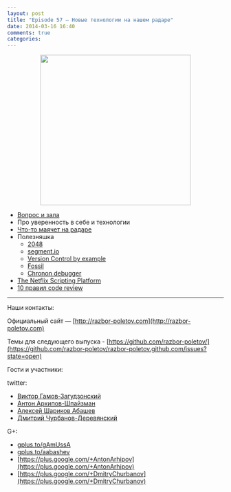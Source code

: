 ```yaml
---
layout: post
title: "Episode 57 — Новые технологии на нашем радаре"
date: 2014-03-16 16:40
comments: true
categories: 
---
```


<div class="separator" style="clear: both; text-align: center;">
<a href="http://razbor-poletov.com/images/razbor_57_text.jpg" imageanchor="1" style="margin-left: 1em; margin-right: 1em;"><img border="0" height="350" src="http://razbor-poletov.com/images/razbor_57_text.jpg" width="350" /></a>
</div>

* [Вопрос и зала](http://razbor-poletov.com/2014/03/episode-56.html#comment-1283786859 )
* Про уверенность в себе и технологии
* [Что-то маячет на радаре](http://www.thoughtworks.com/radar/)
* Полезняшка 
	* [2048](http://gabrielecirulli.github.io/2048/)
	* [segment.io](https://segment.io/)
	* [Version Control by example](http://www.amazon.com/Version-Control-Example-Eric-Sink/dp/0983507902/)
	* [Fossil](http://www.fossil-scm.org/index.html/doc/tip/www/quickstart.wiki)
	* [Chronon debugger](http://blog.jetbrains.com/idea/2014/03/try-chronon-debugger-with-intellij-idea-13-1-eap/)
* [The Netflix Scripting Platform](http://techblog.netflix.com/2014/03/the-netflix-dynamic-scripting-platform.html) 
* [10 правил code review](http://blog.codacy.com/top-10-faster-code-reviews/)

---

Наши контакты:

Официальный сайт — [http://razbor-poletov.com](http://razbor-poletov.com)

Темы для следующего выпуска - [https://github.com/razbor-poletov/](https://github.com/razbor-poletov/razbor-poletov.github.com/issues?state=open)

Гости и участники:

twitter: 

 * [Виктор Гамов-Загудзонский](https://twitter.com/#!/gamussa)
 * [Антон Архипов-Шпайзман](https://twitter.com/#!/antonarhipov)
 * [Алексей Шариков Абашев](https://twitter.com/#!/a_abashev)
 * [Дмитрий Чурбанов-Деревянский ](https://twitter.com/#!/dzmitryc)

G+:

 * [gplus.to/gAmUssA](http://gplus.to/gAmUssA) 
 * [gplus.to/aabashev](http://gplus.to/aabashev) 
 * [https://plus.google.com/+AntonArhipov](https://plus.google.com/+AntonArhipov) 
 * [https://plus.google.com/+DmitryChurbanov](https://plus.google.com/+DmitryChurbanov) 

<!-- player goes here-->

<audio preload="none">
   <source src="http://traffic.libsyn.com/razborpoletov/razbor_57.mp3" type="audio/mp3" />
   Your browser does not support the audio tag.
</audio>
